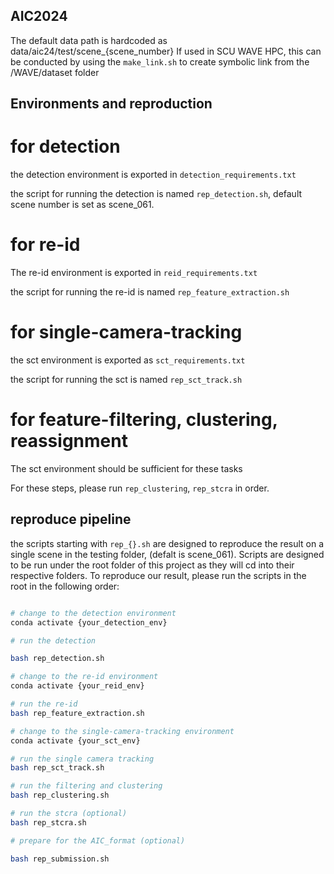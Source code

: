## AIC2024

The default data path is hardcoded as data/aic24/test/scene_{scene_number}
If used in SCU WAVE HPC, this can be conducted by using the `make_link.sh` to create symbolic link from the /WAVE/dataset folder

## Environments and reproduction

# for detection
the detection environment is exported in `detection_requirements.txt`

the script for running the detection is named `rep_detection.sh`, default scene number is set as scene_061.

# for re-id
The re-id environment is exported in `reid_requirements.txt`

the script for running the re-id is named `rep_feature_extraction.sh`

# for single-camera-tracking
the sct environment is exported as `sct_requirements.txt`

the script for running the sct is named `rep_sct_track.sh`

# for feature-filtering, clustering, reassignment
The sct environment should be sufficient for these tasks

For these steps, please run `rep_clustering`, `rep_stcra` in order. 

## reproduce pipeline

the scripts starting with `rep_{}.sh` are designed to reproduce the result on a single scene in the testing folder, (defalt is scene_061). Scripts are designed to be run under the root folder of this project as they will cd into their respective folders. To reproduce our result, please run the scripts in the root in the following order:

```bash

# change to the detection environment
conda activate {your_detection_env}

# run the detection

bash rep_detection.sh

# change to the re-id environment
conda activate {your_reid_env}

# run the re-id
bash rep_feature_extraction.sh

# change to the single-camera-tracking environment
conda activate {your_sct_env}

# run the single camera tracking
bash rep_sct_track.sh

# run the filtering and clustering
bash rep_clustering.sh

# run the stcra (optional)
bash rep_stcra.sh

# prepare for the AIC_format (optional)

bash rep_submission.sh

```


